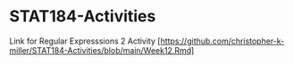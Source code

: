 # STAT184-Activities

Link for Regular Expresssions 2 Activity [https://github.com/christopher-k-miller/STAT184-Activities/blob/main/Week12.Rmd]
